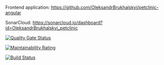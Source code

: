 Frontend application: https://github.com/OleksandrBrukhalskyi/petclinic-angular

SonarCloud: https://sonarcloud.io/dashboard?id=OleksandrBrukhalskyi_petclinic



[![Quality Gate Status](https://sonarcloud.io/api/project_badges/measure?project=OleksandrBrukhalskyi_petclinic&metric=alert_status)](https://sonarcloud.io/dashboard?id=OleksandrBrukhalskyi_petclinic)

[![Maintainability Rating](https://sonarcloud.io/api/project_badges/measure?project=OleksandrBrukhalskyi_petclinic&metric=sqale_rating)](https://sonarcloud.io/dashboard?id=OleksandrBrukhalskyi_petclinic)

[![Build Status](https://travis-ci.com/OleksandrBrukhalskyi/petclinic.svg?branch=master)](https://travis-ci.com/OleksandrBrukhalskyi/petclinic)
